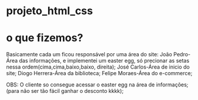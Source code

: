 # projeto_html_css

# o que fizemos?

Basicamente cada um ficou responsável por uma área do site:
João Pedro- Área das informações, e implementei um easter egg, só precionar as setas nessa ordem(cima,cima,baixo,baixo, direita);
José Carlos-Área de inicio do site;
Diogo Herrera-Área da biblioteca;
Felipe Moraes-Área do e-commerce;

OBS: O cliente so consegue acessar o easter egg na área de informações; (para não ser tão fácil ganhar o desconto kkkk);
